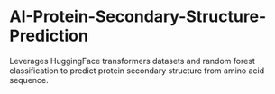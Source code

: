 # AI-Protein-Secondary-Structure-Prediction
Leverages HuggingFace transformers datasets and random forest classification to predict protein secondary structure from amino acid sequence.
